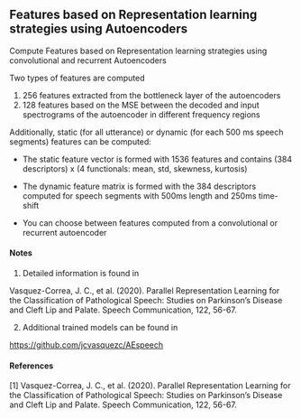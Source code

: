 ## Features based on Representation learning strategies using Autoencoders

Compute Features based on Representation learning strategies using convolutional and recurrent Autoencoders

Two types of features are computed

1. 256 features extracted from the bottleneck layer of the autoencoders
2. 128 features based on the MSE between the decoded and input spectrograms of the autoencoder in different frequency regions


Additionally, static (for all utterance) or dynamic (for each 500 ms speech segments) features can be computed:

- The static feature vector is formed with 1536 features and contains (384 descriptors) x (4 functionals: mean, std, skewness, kurtosis)

- The dynamic feature matrix is formed with the 384 descriptors computed for speech segments with 500ms length and 250ms time-shift

- You can choose between features computed from a convolutional or recurrent autoencoder

#### Notes

1. Detailed information is found in 

Vasquez-Correa, J. C., et al. (2020). Parallel Representation Learning for the Classification of Pathological Speech: Studies on Parkinson’s Disease and Cleft Lip and Palate. Speech Communication, 122, 56-67.

2. Additional trained models can be found in 

https://github.com/jcvasquezc/AEspeech

#### References

[1] Vasquez-Correa, J. C., et al. (2020). Parallel Representation Learning for the Classification of Pathological Speech: Studies on Parkinson’s Disease and Cleft Lip and Palate. Speech Communication, 122, 56-67.
